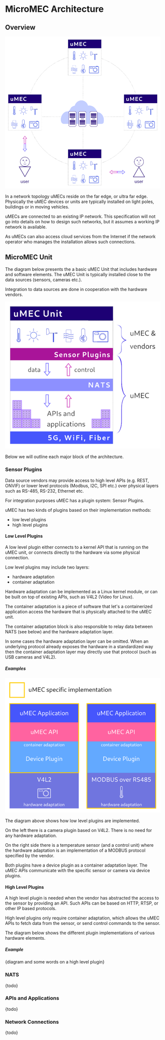 # MicroMEC Architecture

## Overview

![uMEC Network](./umec_network.png)

In a network topology uMECs reside on the far edge, or ultra far edge. 
Physically the uMEC devices or units are typically installed on light poles, 
buildings or in moving vehicles. 

uMECs are connected to an existing IP network. This specification will not go 
into details on how to design such networks, but it assumes a working IP network
is available. 

As uMECs can also access cloud services from the Internet if the network 
operator who manages the installation allows such connections. 

## MicroMEC Unit

The diagram below presents the a basic uMEC Unit that includes hardware and 
software elements. The uMEC Unit is typically installed close to the data 
sources (sensors, cameras etc.). 

Integration to data sources are done in cooperation with the hardware vendors. 

![uMEC Unit](./umec_unit.png)

Below we will outline each major block of the architecture.

### Sensor Plugins

Data source vendors may provide access to high level APIs (e.g. REST, ONVIF) or 
lower level protocols (Modbus, I2C, SPI etc.) over physical layers such as 
RS-485, RS-232, Ethernet etc. 

For integration purposes uMEC has a plugin system: Sensor Plugins. 

uMEC has two kinds of plugins based on their implementation methods:

* low level plugins
* high level plugins

#### Low Level Plugins

A low level plugin either connects to a kernel API that is running on the uMEC 
unit, or connects directly to the hardware via some physical connection.

Low level plugins may include two layers: 

* hardware adaptation
* container adaptation

Hardware adaptation can be implemented as a Linux kernel module, or can be 
built on top of existing APIs, such as V4L2 (Video for Linux). 

The container adaptation is a piece of software that let's a containerized 
application access the hardware that is physically attached to the uMEC unit. 

The container adaptation block is also responsible to relay data between 
NATS (see below) and the hardware adaptation layer. 

In some cases the hardware adaptation layer can be omitted. When an underlying 
protocol already exposes the hardware in a standardized way then the container
adaptation layer may directly use that protocol (such as USB cameras and V4L2).

##### Examples

![uMEC low level plugins](./low_level_plugins.png)

The diagram above shows how low level plugins are implemented. 

On the left there is a camera plugin based on V4L2. There is no need for any 
hardware adaptation.

On the right side there is a temperature sensor (and a control unit) where the
hardware adaptation is an implementation of a MODBUS protocol specified by the 
vendor.

Both plugins have a device plugin as a container adaptation layer. The uMEC APIs
communicate with the specific sensor or camera via device plugins.

#### High Level Plugins

A high level plugin is needed when the vendor has abstracted the access to the 
sensor by providing an API. Such APIs can be based on HTTP, RTSP, or other IP 
based protocols. 

High level plugins only require container adaptation, which allows the uMEC APIs
to fetch data from the sensor, or send control commands to the sensor. 

The diagram below shows the different plugin implementations of various hardware
elements.

##### Example

{diagram and some words on a high level plugin}

### NATS

{todo}

### APIs and Applications

{todo}

### Network Connections

{todo}
